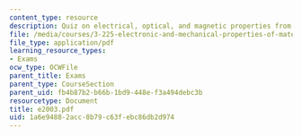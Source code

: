 ```yaml
---
content_type: resource
description: Quiz on electrical, optical, and magnetic properties from 2003.
file: /media/courses/3-225-electronic-and-mechanical-properties-of-materials-fall-2007/1a6e94882acc8b79c63febc86db2d974_e2003.pdf
file_type: application/pdf
learning_resource_types:
- Exams
ocw_type: OCWFile
parent_title: Exams
parent_type: CourseSection
parent_uid: fb4b87b2-b66b-1bd9-448e-f3a494debc3b
resourcetype: Document
title: e2003.pdf
uid: 1a6e9488-2acc-8b79-c63f-ebc86db2d974
---
```

